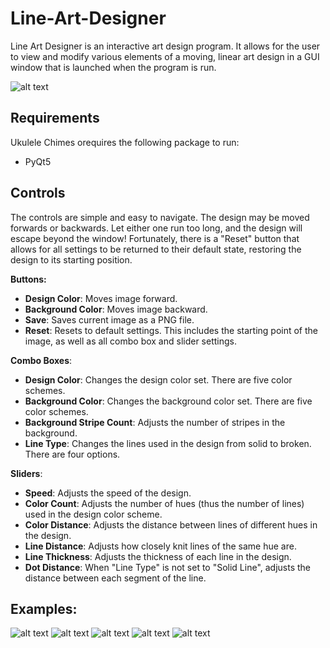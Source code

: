 # Line-Art-Designer
Line Art Designer is an interactive art design program. It allows for the user to view and modify various elements of a moving, linear art design in a GUI window that is launched when the program is run. 

![alt text](https://github.com/jack-lincoln/Line-Art-Designer/blob/main/Samples-Images/Line-Art-Designer-GUI-Screenshot.jpg)

## Requirements
Ukulele Chimes orequires the following package to run:<br />
* PyQt5<br />

## Controls

The controls are simple and easy to navigate. The design may be moved forwards or backwards. Let either one run too long, and the design will escape beyond the window! Fortunately, there is a "Reset" button that allows for all settings to be returned to their default state, restoring the design to its starting position. 

<b>Buttons:</b>
* **Design Color**: Moves image forward.<br />
* **Background Color**: Moves image backward.<br />
* **Save**: Saves current image as a PNG file.<br />
* **Reset**: Resets to default settings. This includes the starting point of the image, as well as all combo box and slider settings.<br />

<b>Combo Boxes</b>:
* **Design Color**: Changes the design color set. There are five color schemes.<br />
* **Background Color**: Changes the background color set. There are five color schemes.<br />
* **Background Stripe Count**: Adjusts the number of stripes in the background.<br />
* **Line Type**: Changes the lines used in the design from solid to broken. There are four options.<br />

<b>Sliders</b>:
* **Speed**: Adjusts the speed of the design.<br />
* **Color Count**: Adjusts the number of hues (thus the number of lines) used in the design color scheme.<br />
* **Color Distance**: Adjusts the distance between lines of different hues in the design.<br />
* **Line Distance**: Adjusts how closely knit lines of the same hue are.<br />
* **Line Thickness**: Adjusts the thickness of each line in the design.<br />
* **Dot Distance**: When "Line Type" is not set to "Solid Line", adjusts the distance between each segment of the line.<br />

## Examples:

![alt text](https://github.com/jack-lincoln/Line-Art-Designer/blob/main/Samples-Images/Line-Art-Designer-Sample-01.png)
![alt text](https://github.com/jack-lincoln/Line-Art-Designer/blob/main/Samples-Images/Line-Art-Designer-Sample-02.png)
![alt text](https://github.com/jack-lincoln/Line-Art-Designer/blob/main/Samples-Images/Line-Art-Designer-Sample-03.png)
![alt text](https://github.com/jack-lincoln/Line-Art-Designer/blob/main/Samples-Images/Line-Art-Designer-Sample-04.png)
![alt text](https://github.com/jack-lincoln/Line-Art-Designer/blob/main/Samples-Images/Line-Art-Designer-Sample-05.png)
